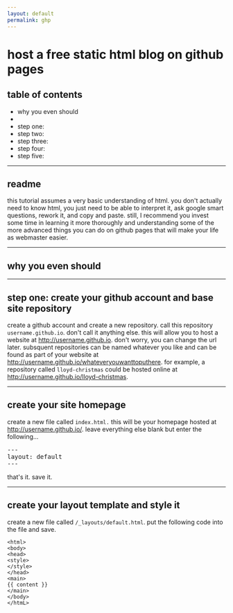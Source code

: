 ```yaml
---
layout: default
permalink: ghp
---
```


# host a free static html blog on github pages

## table of contents 

- why you even should
- 
- step one:
- step two:
- step three:
- step four:
- step five:

---

## readme

this tutorial assumes a very basic understanding of html. you don't actually need to know html, you just need to be able to interpret it, ask google smart questions, rework it, and copy and paste. still, I recommend you invest
some time in learning it more thoroughly and understanding some of the more advanced things you can do on github pages that will make your life as webmaster easier.

---

## why you even should

---

## step one: create your github account and base site repository

create a github account and create a new repository. call this repository <code>username.github.io</code>. don't call it anything else. this will allow you to host a website at http://username.github.io. don't worry, you
can change the url later. subsquent repositories can be named whatever you like and can be found as part of your website at http://username.github.io/whateveryouwanttoputhere. for example, a repository
called <code>lloyd-christmas</code> could be hosted online at http://username.github.io/lloyd-christmas.

---

## create your site homepage

create a new file called <code>index.html.</code> this will be your homepage hosted at http://username.github.io/. leave everything else blank but enter the following...

<pre>
---
layout: default
---
</pre>

that's it. save it. 

---

## create your layout template and style it

create a new file called <code>/_layouts/default.html</code>. put the following code into the file and save.

```
<html>
<body>
<head>
<style>
</style>
</head>
<main>
{{ content }}
</main>
</body>
</htmL>

```

